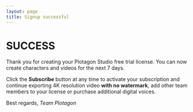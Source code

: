 ```yaml
---
layout: page
title: Signup successful
---
```


# SUCCESS

Thank you for creating your Plotagon Studio free trial license. You can now create characters and videos for the next 7 days.

Click the **Subscribe** button at any time to activate your subscription and continue exporting 4K resolution video **with no watermark**, add other team members to your license or purchase additional digital voices.

Best regards,
_Team Plotagon_